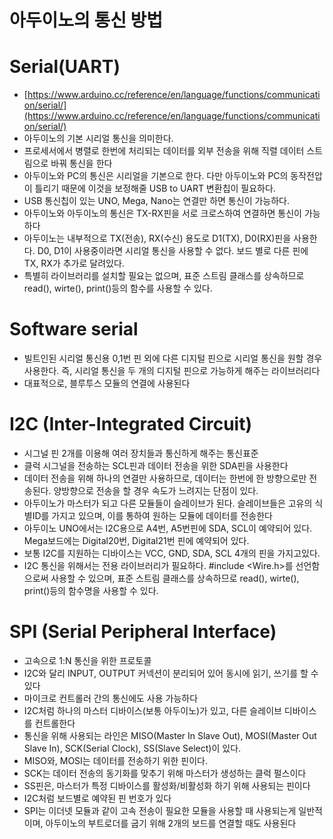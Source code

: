 # 아두이노의 통신 방법

# Serial(UART)

- [https://www.arduino.cc/reference/en/language/functions/communication/serial/](https://www.arduino.cc/reference/en/language/functions/communication/serial/)
- 아두이노의 기본 시리얼 통신을 의미한다.
- 프로세서에서 병렬로 한번에 처리되는 데이터를 외부 전송을 위해 직렬 데이터 스트림으로 바꿔 통신을 한다
- 아두이노와 PC의 통신은 시리얼을 기본으로 한다. 다만 아두이노와 PC의 동작전압이 틀리기 때문에 이것을 보정해줄 USB to UART 변환칩이 필요하다.
- USB 통신칩이 있는 UNO, Mega, Nano는 연결만 하면 통신이 가능하다.
- 아두이노와 아두이노의 통신은 TX-RX핀을 서로 크로스하여 연결하면 통신이 가능하다
- 아두이노는 내부적으로 TX(전송), RX(수신) 용도로 D1(TX), D0(RX)핀을 사용한다. D0, D1이 사용중이라면 시리얼 통신을 사용할 수 없다. 보드 별로 다른 핀에 TX, RX가 추가로 달려있다.
- 특별히 라이브러리를 설치할 필요는 없으며, 표준 스트림 클래스를 상속하므로 read(), wirte(), print()등의 함수를 사용할 수 있다.

# Software serial

- 빌트인된 시리얼 통신용 0,1번 핀 외에 다른 디지털 핀으로 시리얼 통신을 원할 경우 사용한다. 즉, 시리얼 통신을 두 개의 디지털 핀으로 가능하게 해주는 라이브러리다
- 대표적으로, 블루투스 모듈의 연결에 사용된다

# I2C (Inter-Integrated Circuit)

- 시그널 핀 2개를 이용해 여러 장치들과 통신하게 해주는 통신표준
- 클럭 시그널을 전송하는 SCL핀과 데이터 전송을 위한 SDA핀을 사용한다
- 데이터 전송을 위해 하나의 연결만 사용하므로, 데이터는 한번에 한 방향으로만 전송된다. 양방향으로 전송을 할 경우 속도가 느려지는 단점이 있다.
- 아두이노가 마스터가 되고 다른 모듈들이 슬레이브가 된다. 슬레이브들은 고유의 식별ID를 가지고 있으며, 이를 통하여 원하는 모듈에 데이터를 전송한다
- 아두이노 UNO에서는 I2C용으로 A4번, A5번핀에 SDA, SCL이 예약되어 있다. Mega보드에는 Digital20번, Digital21번 핀에 예약되어 있다.
- 보통 I2C를 지원하는 디바이스는 VCC, GND, SDA, SCL 4개의 핀을 가지고있다.
- I2C 통신을 위해서는 전용 라이브러리가 필요하다. #include <Wire.h>를 선언함으로써 사용할 수 있으며, 표준 스트림 클래스를 상속하므로 read(), wirte(), print()등의 함수명을 사용할 수 있다.

# SPI (Serial Peripheral Interface)

- 고속으로 1:N 통신을 위한 프로토콜
- I2C와 달리 INPUT, OUTPUT 커넥션이 분리되어 있어 동시에 읽기, 쓰기를 할 수 있다
- 마이크로 컨트롤러 간의 통신에도 사용 가능하다
- I2C처럼 하나의 마스터 디바이스(보통 아두이노)가 있고, 다른 슬레이브 디바이스를 컨트롤한다
- 통신을 위해 사용되는 라인은 MISO(Master In Slave Out), MOSI(Master Out Slave In), SCK(Serial Clock), SS(Slave Select)이 있다.
- MISO와, MOSI는 데이터를 전송하기 위한 핀이다.
- SCK는 데이터 전송의 동기화를 맞추기 위해 마스터가 생성하는 클럭 펄스이다
- SS핀은, 마스터가 특정 디바이스를 활성화/비활성화 하기 위해 사용되는 핀이다
- I2C처럼 보드별로 예약된 핀 번호가 있다
- SPI는 이더넷 모듈과 같이 고속 전송이 필요한 모듈을 사용할 때 사용되는게 일반적이며, 아두이노의 부트로더를 굽기 위해 2개의 보드를 연결할 때도 사용된다